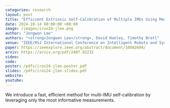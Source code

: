```yaml
---
categories: research
layout: post
title: "Efficient Extrinsic Self-Calibration of Multiple IMUs Using Measurement Subset Selection"
date: 2024-10-14 00:00:00 +00:00
image: /images/iros24-jlee.png
author: "Jongwon Lee"
authors: "<strong>Jongwon Lee</strong>, David Hanley, Timothy Bretl"
venue: "IEEE/RSJ International Conference on Intelligent Robots and Systems (IROS)"
paper: https://ieeexplore.ieee.org/abstract/document/10802604/
arxiv: https://arxiv.org/pdf/2407.02232
video: 
code: 
poster: /pdfs/iros24-jlee-poster.pdf
slides: /pdfs/iros24-jlee-slides.pdf
website: 
youtube: 
---
```

We introduce a fast, efficient method for multi-IMU self-calibration by leveraging only the most informative measurements.